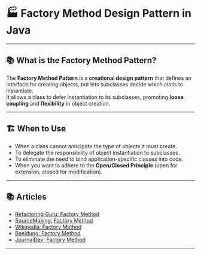 # 🏭 Factory Method Design Pattern in Java  

---

## 📚 What is the Factory Method Pattern?  

The **Factory Method Pattern** is a **creational design pattern** that defines an interface for creating objects, but lets subclasses decide which class to instantiate.  
It allows a class to defer instantiation to its subclasses, promoting **loose coupling** and **flexibility** in object creation.  

---

## 🏗️ When to Use  

- When a class cannot anticipate the type of objects it must create.  
- To delegate the responsibility of object instantiation to subclasses.  
- To eliminate the need to bind application-specific classes into code.  
- When you want to adhere to the **Open/Closed Principle** (open for extension, closed for modification).  

---

## 📚 Articles  

- [Refactoring Guru: Factory Method](https://refactoring.guru/design-patterns/factory-method)  
- [SourceMaking: Factory Method](https://sourcemaking.com/design_patterns/factory_method)  
- [Wikipedia: Factory Method](https://en.wikipedia.org/wiki/Factory_method_pattern)  
- [Baeldung: Factory Method](https://www.baeldung.com/java-factory-pattern)  
- [JournalDev: Factory Method](https://www.journaldev.com/1392/factory-design-pattern-in-java)  

---
